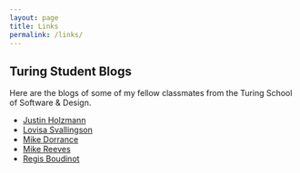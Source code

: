 ```yaml
---
layout: page
title: Links
permalink: /links/
---
```


## Turing Student Blogs

Here are the blogs of some of my fellow classmates from the Turing School of
Software & Design.
* [Justin Holzmann](http://www.justinholzmann.com/)
* [Lovisa Svallingson](http://lovisa.io/)
* [Mike Dorrance](https://mdorrance.github.io/)
* [Mike Reeves](http://michaelreeves.io/)
* [Regis Boudinot](http://selfup.me/)

